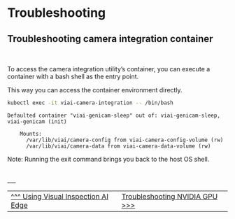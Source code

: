 # Troubleshooting

## Troubleshooting camera integration container

<br>

To access the camera integration utility’s container, you can execute a container with a bash shell as the entry point.

This way you can access the container environment directly.

```bash
kubectl exec -it viai-camera-integration -- /bin/bash
```

```
Defaulted container "viai-genicam-sleep" out of: viai-genicam-sleep, viai-genicam (init)

    Mounts:
      /var/lib/viai/camera-config from viai-camera-config-volume (rw)
      /var/lib/viai/camera-data from viai-camera-data-volume (rw)
```

Note: Running the exit command brings you back to the host OS shell.

<br>
___

<table width="100%">
<tr><td><a href="./useviai.md">^^^ Using Visual Inspection AI Edge</td><td><a href="./troubleshootingnvidia.md">Troubleshooting NVIDIA GPU >>></td></tr>
</table>
